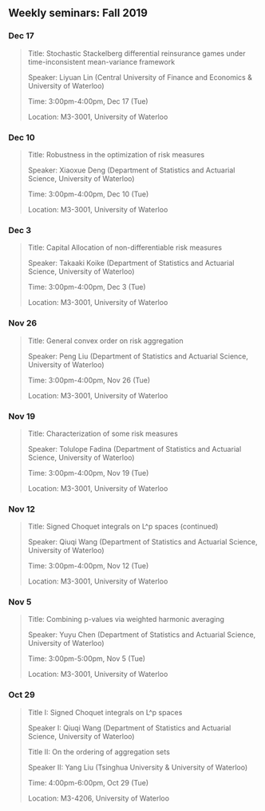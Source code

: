 ## Weekly seminars: Fall 2019


### Dec 17


> Title: Stochastic Stackelberg differential reinsurance games under time-inconsistent mean-variance framework
>
> Speaker: Liyuan Lin (Central University of Finance and Economics & University of Waterloo)
> 
> Time: 3:00pm-4:00pm, Dec 17 (Tue)
>
> Location: M3-3001, University of Waterloo


### Dec 10

> Title: Robustness in the optimization of risk measures
>
> Speaker: Xiaoxue Deng (Department of Statistics and Actuarial Science, University of Waterloo)
>
> Time: 3:00pm-4:00pm, Dec 10 (Tue)
>
> Location: M3-3001, University of Waterloo


### Dec 3

> Title: Capital Allocation of non-differentiable risk measures
>
> Speaker: Takaaki Koike (Department of Statistics and Actuarial Science, University of Waterloo)
>
> Time: 3:00pm-4:00pm, Dec 3 (Tue)
>
> Location: M3-3001, University of Waterloo


### Nov 26

> Title: General convex order on risk aggregation
>
> Speaker: Peng Liu (Department of Statistics and Actuarial Science, University of Waterloo)
>
> Time: 3:00pm-4:00pm, Nov 26 (Tue)
>
> Location: M3-3001, University of Waterloo


### Nov 19

> Title: Characterization of some risk measures
>
> Speaker: Tolulope Fadina (Department of Statistics and Actuarial Science, University of Waterloo)
>
> Time: 3:00pm-4:00pm, Nov 19 (Tue)
>
> Location: M3-3001, University of Waterloo


 ### Nov 12

> Title: Signed Choquet integrals on L^p spaces (continued)
> 
> Speaker: Qiuqi Wang (Department of Statistics and Actuarial Science, University of Waterloo)
>
> Time: 3:00pm-4:00pm, Nov 12 (Tue)
> 
> Location: M3-3001, University of Waterloo


### Nov 5

> Title: Combining p-values via weighted harmonic averaging
>
> Speaker: Yuyu Chen (Department of Statistics and Actuarial Science, University of Waterloo)
> 
> Time: 3:00pm-5:00pm, Nov 5 (Tue)
>
> Location: M3-3001, University of Waterloo


### Oct 29

> Title I: Signed Choquet integrals on L^p spaces 
>
> Speaker I: Qiuqi Wang (Department of Statistics and Actuarial Science, University of Waterloo)  
>
> Title II: On the ordering of aggregation sets
>
> Speaker II: Yang Liu (Tsinghua University & University of Waterloo)
> 
> Time: 4:00pm-6:00pm, Oct 29 (Tue)
>
> Location: M3-4206, University of Waterloo
